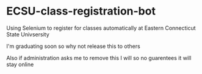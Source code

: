 # ECSU-class-registration-bot
 Using Selenium to register for classes automatically at Eastern Connecticut State Univsersity

I'm graduating soon so why not release this to others

Also if administration asks me to remove this I will so no guarentees it will stay online
